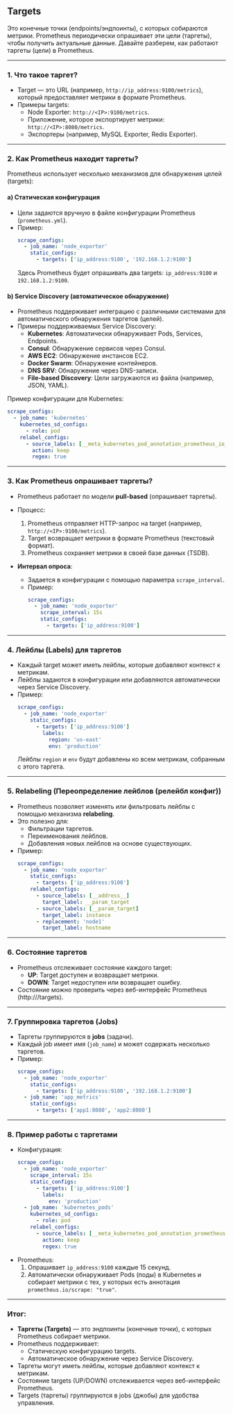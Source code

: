 ## Targets

Это конечные точки (endpoints/эндпоинты), с которых собираются метрики. Prometheus периодически опрашивает эти цели (таргеты), чтобы получить актуальные данные. Давайте разберем, как работают таргеты (цели) в Prometheus.

---

### 1. **Что такое таргет?**
   - Target — это URL (например, `http://ip_address:9100/metrics`), который предоставляет метрики в формате Prometheus.
   - Примеры targets:
     - Node Exporter: `http://<IP>:9100/metrics`.
     - Приложение, которое экспортирует метрики: `http://<IP>:8080/metrics`.
     - Экспортеры (например, MySQL Exporter, Redis Exporter).

---

### 2. **Как Prometheus находит таргеты?**
   Prometheus использует несколько механизмов для обнаружения целей (targets):

   #### a) **Статическая конфигурация**
   - Цели задаются вручную в файле конфигурации Prometheus (`prometheus.yml`).
   - Пример:
     ```yaml
     scrape_configs:
       - job_name: 'node_exporter'
         static_configs:
           - targets: ['ip_address:9100', '192.168.1.2:9100']
     ```
     Здесь Prometheus будет опрашивать два targets: `ip_address:9100` и `192.168.1.2:9100`.

   #### b) **Service Discovery (автоматическое обнаружение)**
   - Prometheus поддерживает интеграцию с различными системами для автоматического обнаружения таргетов (целей).
   - Примеры поддерживаемых Service Discovery:
     - **Kubernetes**: Автоматически обнаруживает Pods, Services, Endpoints.
     - **Consul**: Обнаружение сервисов через Consul.
     - **AWS EC2**: Обнаружение инстансов EC2.
     - **Docker Swarm**: Обнаружение контейнеров.
     - **DNS SRV**: Обнаружение через DNS-записи.
     - **File-based Discovery**: Цели загружаются из файла (например, JSON, YAML).

   Пример конфигурации для Kubernetes:
   ```yaml
   scrape_configs:
     - job_name: 'kubernetes'
       kubernetes_sd_configs:
         - role: pod
       relabel_configs:
         - source_labels: [__meta_kubernetes_pod_annotation_prometheus_io_scrape]
           action: keep
           regex: true
   ```

---

### 3. **Как Prometheus опрашивает таргеты?**
   - Prometheus работает по модели **pull-based** (опрашивает таргеты).
   - Процесс:
     1. Prometheus отправляет HTTP-запрос на target (например, `http://<IP>:9100/metrics`).
     2. Target возвращает метрики в формате Prometheus (текстовый формат).
     3. Prometheus сохраняет метрики в своей базе данных (TSDB).

   - **Интервал опроса**:
     - Задается в конфигурации с помощью параметра `scrape_interval`.
     - Пример:
       ```yaml
       scrape_configs:
         - job_name: 'node_exporter'
           scrape_interval: 15s
           static_configs:
             - targets: ['ip_address:9100']
       ```

---

### 4. **Лейблы (Labels) для таргетов**
   - Каждый target может иметь лейблы, которые добавляют контекст к метрикам.
   - Лейблы задаются в конфигурации или добавляются автоматически через Service Discovery.
   - Пример:
     ```yaml
     scrape_configs:
       - job_name: 'node_exporter'
         static_configs:
           - targets: ['ip_address:9100']
             labels:
               region: 'us-east'
               env: 'production'
     ```
     Лейблы `region` и `env` будут добавлены ко всем метрикам, собранным с этого таргета.

---

### 5. **Relabeling (Переопределение лейблов (релейбл конфиг))**
   - Prometheus позволяет изменять или фильтровать лейблы с помощью механизма **relabeling**.
   - Это полезно для:
     - Фильтрации таргетов.
     - Переименования лейблов.
     - Добавления новых лейблов на основе существующих.
   - Пример:
     ```yaml
     scrape_configs:
       - job_name: 'node_exporter'
         static_configs:
           - targets: ['ip_address:9100']
         relabel_configs:
           - source_labels: [__address__]
             target_label: __param_target
           - source_labels: [__param_target]
             target_label: instance
           - replacement: 'node1'
             target_label: hostname
     ```

---

### 6. **Состояние таргетов**
   - Prometheus отслеживает состояние каждого target:
     - **UP**: Target доступен и возвращает метрики.
     - **DOWN**: Target недоступен или возвращает ошибку.
   - Состояние можно проверить через веб-интерфейс Prometheus (http://<prometheus-server>/targets).

---

### 7. **Группировка таргетов (Jobs)**
   - Таргеты группируются в **jobs** (задачи).
   - Каждый job имеет имя (`job_name`) и может содержать несколько таргетов.
   - Пример:
     ```yaml
     scrape_configs:
       - job_name: 'node_exporter'
         static_configs:
           - targets: ['ip_address:9100', '192.168.1.2:9100']
       - job_name: 'app_metrics'
         static_configs:
           - targets: ['app1:8080', 'app2:8080']
     ```

---

### 8. **Пример работы с таргетами**
   - Конфигурация:
     ```yaml
     scrape_configs:
       - job_name: 'node_exporter'
         scrape_interval: 15s
         static_configs:
           - targets: ['ip_address:9100']
             labels:
               env: 'production'
       - job_name: 'kubernetes_pods'
         kubernetes_sd_configs:
           - role: pod
         relabel_configs:
           - source_labels: [__meta_kubernetes_pod_annotation_prometheus_io_scrape]
             action: keep
             regex: true
     ```
   - Prometheus:
     1. Опрашивает `ip_address:9100` каждые 15 секунд.
     2. Автоматически обнаруживает Pods (поды) в Kubernetes и собирает метрики с тех, у которых есть аннотация `prometheus.io/scrape: "true"`.

---

### Итог:
- **Таргеты (Targets)** — это эндпоинты (конечные точки), с которых Prometheus собирает метрики.
- Prometheus поддерживает:
  - Статическую конфигурацию targets.
  - Автоматическое обнаружение через Service Discovery.
- Таргеты могут иметь лейблы, которые добавляют контекст к метрикам.
- Состояние targets (UP/DOWN) отслеживается через веб-интерфейс Prometheus.
- Targets (таргеты) группируются в jobs (джобы) для удобства управления.

